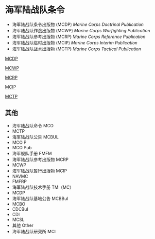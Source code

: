 # 海军陆战队条令

* 海军陆战队条令出版物 (MCDP) *Marine Corps Doctrinal Publication*
* 海军陆战队作战出版物 (MCWP) *Marine Corps Warfighting Publication*
* 海军陆战队参考出版物 (MCRP) *Marine Corps Reference Publication*
* 海军陆战队临时出版物 (MCIP) *Marine Corps Interim Publication*
* 海军陆战队战术出版物 (MCTP) *Marine Corps Tactical Publication*

[MCDP](./MCDP.md ':include')

[MCWP](./MCWP.md ':include')

[MCRP](./MCRP.md ':include')

[MCIP](./MCIP.md ':include')

[MCTP](./MCTP.md ':include')

## 其他

* 海军陆战队命令 MCO
* MCTP
* 海军陆战队公告 MCBUL
* MCO P
* MCO Pub
* 海军舰队手册 FMFM
* 海军陆战队参考出版物 MCRP
* MCWP
* 海军陆战队暂行出版物 MCIP
* NAVMC
* FMFRP
* 海军陆战队技术手册 TM（MC）
* MCDP
* 海军陆战队基地公告 MCBBul
* MCBO
* CDCBul
* CDI
* MCSL
* 其他 Other
* 海军陆战队研究所 MCI

